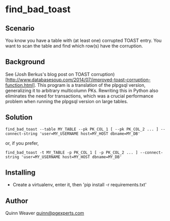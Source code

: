 find_bad_toast
==============

Scenario
--------

You know you have a table with (at least one) corrupted TOAST entry.
You want to scan the table and find which row(s) have the corruption.

Background
----------

See (Josh Berkus's blog post on TOAST corruption)[http://www.databasesoup.com/2014/07/improved-toast-corruption-function.html]. This program is a translation of the plpgsql version, generalizing it to arbitrary multicolumn PKs. Rewriting this in Python also eliminates the need for transactions, which was a crucial performance problem when running the plpgsql version on large tables.

Solution
--------

    find_bad_toast --table MY_TABLE --pk PK_COL_1 [ --pk PK_COL_2 ... ] --connect-string 'user=MY_USERNAME host=MY_HOST dbname=MY_DB'

or, if you prefer,

    find_bad_toast -t MY_TABLE -p PK_COL_1 [ -p PK_COL_2 ... ] --connect-string 'user=MY_USERNAME host=MY_HOST dbname=MY_DB'

Installing
----------

- Create a virtualenv, enter it, then 'pip install -r requirements.txt'

Author
------

Quinn Weaver <quinn@pgexperts.com>


